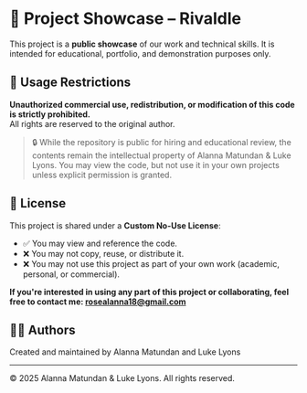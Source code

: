 # 💼 Project Showcase – Rivaldle

This project is a **public showcase** of our work and technical skills. It is intended for educational, portfolio, and demonstration purposes only.

## 🚫 Usage Restrictions

**Unauthorized commercial use, redistribution, or modification of this code is strictly prohibited.**  
All rights are reserved to the original author.

> 🔒 While the repository is public for hiring and educational review, the contents remain the intellectual property of Alanna Matundan & Luke Lyons. You may view the code, but not use it in your own projects unless explicit permission is granted.

## 📄 License

This project is shared under a **Custom No-Use License**:
- ✅ You may view and reference the code.
- ❌ You may not copy, reuse, or distribute it.
- ❌ You may not use this project as part of your own work (academic, personal, or commercial).

**If you're interested in using any part of this project or collaborating, feel free to contact me: rosealanna18@gmail.com**

## 👩‍💻 Authors

Created and maintained by Alanna Matundan and Luke Lyons  


---

© 2025 Alanna Matundan & Luke Lyons. All rights reserved.
